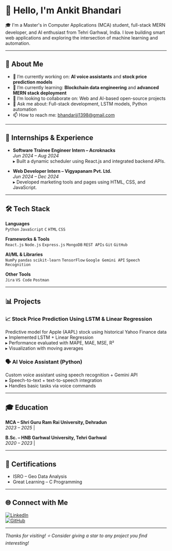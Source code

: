 # 👋 Hello, I'm Ankit Bhandari

🎓 I'm a Master's in Computer Applications (MCA) student, full-stack MERN developer, and AI enthusiast from Tehri Garhwal, India. I love building smart web applications and exploring the intersection of machine learning and automation.

---

## 🚀 About Me

- 🔭 I’m currently working on: **AI voice assistants** and **stock price prediction models**
- 🌱 I’m currently learning: **Blockchain data engineering** and **advanced MERN stack deployment**
- 🤝 I’m looking to collaborate on: Web and AI-based open-source projects
- 💬 Ask me about: Full-stack development, LSTM models, Python automation
- 📫 How to reach me: [bhandariji1398@gmail.com](mailto:bhandariji1398@gmail.com)

---

## 💼 Internships & Experience

- **Software Trainee Engineer Intern – Acroknacks**  
  *Jun 2024 – Aug 2024*  
  ▸ Built a dynamic scheduler using React.js and integrated backend APIs.

- **Web Developer Intern – Vigyapanam Pvt. Ltd.**  
  *Jun 2024 – Dec 2024*  
  ▸ Developed marketing tools and pages using HTML, CSS, and JavaScript.

---

## 🛠️ Tech Stack

**Languages**  
`Python` `JavaScript` `C` `HTML` `CSS`

**Frameworks & Tools**  
`React.js` `Node.js` `Express.js` `MongoDB` `REST APIs` `Git` `GitHub`

**AI/ML & Libraries**  
`NumPy` `pandas` `scikit-learn` `TensorFlow` `Google Gemini API` `Speech Recognition`

**Other Tools**  
`Jira` `VS Code` `Postman`

---

## 📊 Projects

### 📈 Stock Price Prediction Using LSTM & Linear Regression
Predictive model for Apple (AAPL) stock using historical Yahoo Finance data  
▸ Implemented LSTM + Linear Regression  
▸ Performance evaluated with MAPE, MAE, MSE, R²  
▸ Visualization with moving averages

### 🗣️ AI Voice Assistant (Python)
Custom voice assistant using speech recognition + Gemini API  
▸ Speech-to-text + text-to-speech integration  
▸ Handles basic tasks via voice commands

---

## 🎓 Education

**MCA – Shri Guru Ram Rai University, Dehradun**  
*2023 – 2025* | 

**B.Sc. – HNB Garhwal University, Tehri Garhwal**  
*2020 – 2023* | 

---

## 📜 Certifications

- ISRO – Geo Data Analysis  
- Great Learning – C Programming

---

## 🌐 Connect with Me

[![LinkedIn](https://img.shields.io/badge/LinkedIn-blue?logo=linkedin&style=for-the-badge)](https://www.linkedin.com/in/ankit-bhandari25)  
[![GitHub](https://img.shields.io/badge/GitHub-black?logo=github&style=for-the-badge)](https://github.com/Ankush-25)

---

_Thanks for visiting! ⭐️ Consider giving a star to any project you find interesting!_
